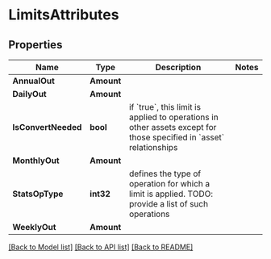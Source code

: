 # LimitsAttributes

## Properties
Name | Type | Description | Notes
------------ | ------------- | ------------- | -------------
**AnnualOut** | **Amount** |  | 
**DailyOut** | **Amount** |  | 
**IsConvertNeeded** | **bool** | if &#x60;true&#x60;, this limit is applied to operations in other assets except for those specified in &#x60;asset&#x60; relationships | 
**MonthlyOut** | **Amount** |  | 
**StatsOpType** | **int32** | defines the type of operation for which a limit is applied. TODO: provide a list of such operations | 
**WeeklyOut** | **Amount** |  | 

[[Back to Model list]](../README.md#documentation-for-models) [[Back to API list]](../README.md#documentation-for-api-endpoints) [[Back to README]](../README.md)


